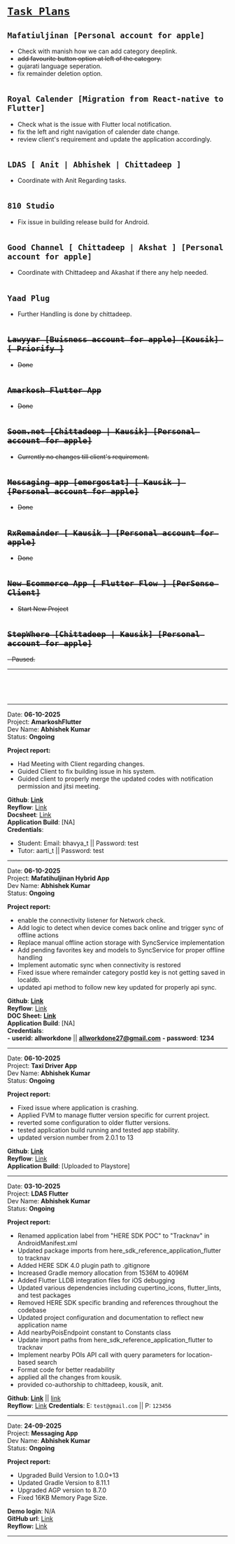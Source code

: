 # <ins>**`Task Plans`**</ins>

## `Mafatiuljinan [Personal account for apple]`

- Check with manish how we can add category deeplink.
- ~~add favourite button option at left of the category.~~
- gujarati language seperation.
- fix remainder deletion option.

#

## `Royal Calender [Migration from React-native to Flutter]`

- Check what is the issue with Flutter local notification.
- fix the left and right navigation of calender date change.
- review client's requirement and update the application accordingly.

#

## `LDAS [ Anit | Abhishek | Chittadeep ]`

- Coordinate with Anit Regarding tasks.

#

## `810 Studio`

- Fix issue in building release build for Android.

#

## `Good Channel [ Chittadeep | Akshat ] [Personal account for apple]`

- Coordinate with Chittadeep and Akashat if there any help needed.

#

## `Yaad Plug`

- Further Handling is done by chittadeep.

#

## ~~`Lawyyar [Buisness account for apple] [Kousik] [ Priorify ]`~~

- ~~Done~~

#

## ~~`Amarkosh Flutter App`~~

- ~~Done~~

#

## ~~`Soom.net [Chittadeep | Kausik] [Personal account for apple]`~~

- ~~Currently no changes till client's requirement.~~

#

## ~~`Messaging app [emergostat] [ Kausik ] [Personal account for apple]`~~

- ~~Done~~

#

## ~~`RxRemainder [ Kausik ] [Personal account for apple]`~~

- ~~Done~~

#

## ~~`New Ecommerce App [ Flutter Flow ] [PerSense Client]`~~

- ~~Start New Project~~

#

## ~~`StepWhere [Chittadeep | Kausik] [Personal account for apple]`~~

~~- Paused.~~

<!-- ---
- fix audio issue when going to next post.
- when we go to next post the audio doesn't play
- add feature when user click on the item it will go to particular index.
- add favourite icon state. - will be handled by chittadeep
- favourite deletion app for existing installed application - will be handled by chittadeep
- refresh favourite icon and when going in screen.
- add favourite icon at the appbar.
- add remainder option for `Amaal`.
- fix remainder audio not highlighting lyrics.
- check for External url deeplink navigation after manish implimentation.

---

- fix arabic highlighting issue for local text search.
- In gujarati text is not properly wrapped fix that issue.
- next post category show category
- Insert home icon
- Fix bookmark .
- `only show arabic` switch in the tab bar of lyrics.
- if there is only one data present in the tab data then highlight that data.
- add deeplinking api in search

---

- Check for bouncing issue in ios when lyrics auto scroll is initialized only in IOS.
- add scroll bar for scrolling across the list - New 04-06-2025
- search on lyrics and when tap on it, it will scroll to that index - Done
- continue with Bookmark Api integration
- remainder api integration.
-

#

### Less Proprity

- One time Remainder Notification.
- Check if we can scroll to the place where the audio was playing and the lyrics is visible
- namaz time remainder [link](https://chat.deepseek.com/a/chat/s/762cb4ab-0711-4a67-ab44-06b8c20383de)
- Update Remainder handling and UI update accordingly
- Add youtube screen above the about us page and apply player to show youtube shorts. [Link](https://www.youtube.com/@azadarmedia12/shorts)
- Json based local data migration
- local Notification tune addition. -->

---

<br>
<br>
<br>

---

Date: **06-10-2025**\
Project: **AmarkoshFlutter**\
Dev Name: **Abhishek Kumar**\
Status: **Ongoing**

**Project report:**

- Had Meeting with Client regarding changes.
- Guided Client to fix building issue in his system.
- Guided client to properly merge the updated codes with notification permission and jitsi meeting.

**Github**: [**Link**](https://github.com/IBArtsTech/AmarkoshFlutter)\
**Reyflow**: [Link](https://www.reyflow.com/ib-tech/browse/FLUTT-39/)\
**Docsheet**: [Link](https://docs.google.com/spreadsheets/d/1-kOjWfqsCxJySr2h_PI0iW4x8IpBcJTA0avpKStH4SA/edit?gid=0#gid=0)\
**Application Build**: [NA]\
**Credentials**:

- Student: Email: bhavya_t || Password: test
- Tutor: aarti_t || Password: test

---

Date: **06-10-2025**\
Project: **Mafatihuljinan Hybrid App**\
Dev Name: **Abhishek Kumar**\
Status: **Ongoing**

**Project report:**

- enable the connectivity listener for Network check.
- Add logic to detect when device comes back online and trigger sync of offline actions
- Replace manual offline action storage with SyncService implementation
- Add pending favorites key and models to SyncService for proper offline handling
- Implement automatic sync when connectivity is restored
- Fixed issue where remainder category postId key is not getting saved in localdb.
- updated api method to follow new key updated for properly api sync.

**Github**: [**Link**](https://github.com/IBArtsTech/Mafatihuljinan_Revamp)\
**Reyflow**: [Link](https://reyflow.com/ib-tech/browse/FLUTT-1/)\
**DOC Sheet:** [**Link**](https://docs.google.com/spreadsheets/d/1-v-_y38vYsRMK5h60Kvaj7t0Er4dlFJnl1Eg0d04Yo8/edit?gid=0#gid=0)\
**Application Build**: [NA]\
**Credentials**:\
**\-** **userid:** **allworkdone** || [**allworkdone27@gmail.com**](mailto:allworkdone27@gmail.com)
**\- password**: **1234**

---

Date: **06-10-2025**\
Project: **Taxi Driver App**\
Dev Name: **Abhishek Kumar**\
Status: **Ongoing**

**Project report:**

- Fixed issue where application is crashing.
- Applied FVM to manage flutter version specific for current project.
- reverted some configuration to older flutter versions.
- tested application build running and tested app stability.
- updated version number from 2.0.1 to 13

**Github**: [**Link**](https://github.com/IBArtsTech/RoyalCalendarFlutter)\
**Reyflow**: [Link](https://www.reyflow.com/ib-tech/browse/FLUTT-48/)\
**Application Build**: [Uploaded to Playstore]

---

Date: **03-10-2025**\
Project: **LDAS Flutter**\
Dev Name: **Abhishek Kumar**\
Status: **Ongoing**

**Project report:**

- Renamed application label from "HERE SDK POC" to "Tracknav" in AndroidManifest.xml
- Updated package imports from here_sdk_reference_application_flutter to tracknav
- Added HERE SDK 4.0 plugin path to .gitignore
- Increased Gradle memory allocation from 1536M to 4096M
- Added Flutter LLDB integration files for iOS debugging
- Updated various dependencies including cupertino_icons, flutter_lints, and test packages
- Removed HERE SDK specific branding and references throughout the codebase
- Updated project configuration and documentation to reflect new application name
- Add nearbyPoisEndpoint constant to Constants class
- Update import paths from here_sdk_reference_application_flutter to tracknav
- Implement nearby POIs API call with query parameters for location-based search
- Format code for better readability
- applied all the changes from kousik.
- provided co-authorship to chittadeep, kousik, anit.

**Github**: [**Link**](https://github.com/abhishekib/here_sdk.git) || [link](https://github.com/abhishekib/LDAS_Flutter)\
 **Reyflow**: [Link](https://www.reyflow.com/ib-tech/browse/FLUTT-17/)
**Credentials**: E: `test@gmail.com` || P: `123456`

---

Date: **24-09-2025**\
Project: **Messaging App**\
Dev Name: **Abhishek Kumar**\
Status: **Ongoing**

**Project report:**

- Upgraded Build Version to 1.0.0+13
- Updated Gradle Version to 8.11.1
- Upgraded AGP version to 8.7.0
- Fixed 16KB Memory Page Size.

**Demo login**: N/A\
**GitHub url**: [Link](https://github.com/IBArtsTech/MessagingApp_Revamp.git)\
**Reyflow:** [Link](https://reyflow.com/ib-tech/browse/FLUTT-24/)

---
